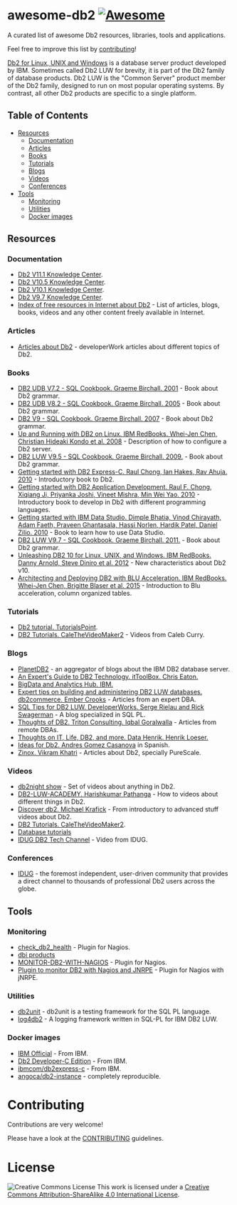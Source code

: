# awesome-db2 [![Awesome](https://awesome.re/badge.svg)](https://awesome.re)

A curated list of awesome Db2 resources, libraries, tools and applications.

Feel free to improve this list by [contributing](CONTRIBUTING.md)!

[Db2 for Linux, UNIX and Windows](https://en.wikipedia.org/wiki/Db2_(Formerly_Db2_for_LUW)) is a database server product developed by IBM. Sometimes called Db2 LUW for brevity, it is part of the Db2 family of database products. Db2 LUW is the "Common Server" product member of the Db2 family, designed to run on most popular operating systems. By contrast, all other Db2 products are specific to a single platform.


## Table of Contents
 - [Resources](#resources)
   - [Documentation](#documentation)
   - [Articles](#articles)
   - [Books](#books)
   - [Tutorials](#tutorials)
   - [Blogs](#blogs)
   - [Videos](#videos)
   - [Conferences](#conferences)
 - [Tools](#tools)
   - [Monitoring](#monitoring)
   - [Utilities](#utilities)
   - [Docker images](#docker-images)

## Resources

### Documentation
* [Db2 V11.1 Knowledge Center](https://www.ibm.com/support/knowledgecenter/en/SSEPGG_11.1.0/).
* [Db2 V10.5 Knowledge Center](https://www.ibm.com/support/knowledgecenter/en/SSEPGG_10.5.0/).
* [Db2 V10.1 Knowledge Center](https://www.ibm.com/support/knowledgecenter/en/SSEPGG_10.1.0/).
* [Db2 V9.7 Knowledge Center](https://www.ibm.com/support/knowledgecenter/en/SSEPGG_9.7.0/).
* [Index of free resources in Internet about Db2](https://github.com/angoca/db2-index/wiki) - List of articles, blogs, books, videos and any other content freely available in Internet.

### Articles
* [Articles about Db2](https://www.ibm.com/developerworks/views/global/libraryview.jsp?site_id=1&contentarea_by=Information%20management&sort_by=Date&sort_order=2&start=1&end=100&topic_by=-1&product_by=P:DB2%20for%20Linux%20and%20UNIX%20and%20Windows&type_by=Articles&show_abstract=true&search_by=db2&industry_by=-1&series_title_by=) - developerWork articles about different topics of Db2.

### Books
* [DB2 UDB V7.2 - SQL Cookbook. Graeme Birchall. 2001](https://drive.google.com/file/d/0B86nuTd5nMTKZzQtaTVTLUZ5ckE/view?usp=sharing) - Book about Db2 grammar.
* [DB2 UDB V8.2 - SQL Cookbook. Graeme Birchall. 2005](https://drive.google.com/file/d/0B86nuTd5nMTKS3ItN25IX2djTGc/view?usp=sharing) - Book about Db2 grammar.
* [DB2 V9 - SQL Cookbook. Graeme Birchall. 2007](https://drive.google.com/file/d/0B86nuTd5nMTKNFR1SU9PZkN6MnM/view?usp=sharing) - Book about Db2 grammar.
* [Up and Running with DB2 on Linux. IBM RedBooks. Whei-Jen Chen, Christian Hideaki Kondo et al. 2008](http://www.redbooks.ibm.com/abstracts/sg246899.html) - Description of how to configure a Db2 server.
* [DB2 LUW V9.5 - SQL Cookbook. Graeme Birchall. 2009.](https://drive.google.com/file/d/0B86nuTd5nMTKdzBkS01nUlZwYXc/view?usp=sharing) - Book about Db2 grammar.
* [Getting started with DB2 Express-C. Raul Chong, Ian Hakes, Rav Ahuja. 2010](https://www.ibm.com/developerworks/community/wikis/home?lang=en_us#!/wiki/Big%20Data%20University/page/FREE%20eBook%20-%20Getting%20Started%20with%20DB2%20Express-C) - Introductory book to Db2.
* [Getting started with DB2 Application Development. Raul F. Chong, Xiqiang Ji, Priyanka Joshi, Vineet Mishra, Min Wei Yao. 2010](https://www.ibm.com/developerworks/community/wikis/home?lang=en_us#!/wiki/Big%20Data%20University/page/FREE%20ebook%20-%20Getting%20Started%20with%20DB2%20Application%20Development) - Introductory book to develop in Db2 with different programming languages.
* [Getting started with IBM Data Studio. Dimple Bhatia, Vinod Chirayath, Adam Faeth, Praveen Ghantasala, Hassi Norlen, Hardik Patel, Daniel Zilio. 2010](https://www.ibm.com/developerworks/community/wikis/home?lang=en_us#!/wiki/Big%20Data%20University/page/FREE%20ebook%20-%20Getting%20Started%20with%20IBM%20Data%20Studio%20for%20DB2) - Book to learn how to use Data Studio.
* [DB2 LUW V9.7 - SQL Cookbook. Graeme Birchall. 2011.](https://drive.google.com/file/d/0B86nuTd5nMTKd190MFptUEtoYXc/view?usp=sharing) - Book about Db2 grammar.
* [Unleashing DB2 10 for Linux, UNIX, and Windows. IBM RedBooks. Danny Arnold, Steve Diniro et al. 2012](http://www.redbooks.ibm.com/abstracts/sg248032.html) - New characteristics about Db2 v10.
* [Architecting and Deploying DB2 with BLU Acceleration. IBM RedBooks. Whei-Jen Chen, Brigitte Blaser et al. 2015](http://www.redbooks.ibm.com/abstracts/sg248212.html) - Introduction to Blu acceleration, column organized tables.

### Tutorials
* [Db2 tutorial. TutorialsPoint](https://www.tutorialspoint.com/db2/).
* [DB2 Tutorials. CaleTheVideoMaker2](https://www.youtube.com/playlist?list=PL_c9BZzLwBRLiGEdFSOvCOr-V0kSs_hQM) - Videos from Caleb Curry.

### Blogs
* [PlanetDB2](http://www.planetdb2.com/) - an aggregator of blogs about the IBM DB2 database server.
* [An Expert's Guide to DB2 Technology. itToolBox. Chris Eaton.](http://it.toolbox.com/blogs/db2luw/)
* [BigData and Analytics Hub. IBM.](http://www.ibmbigdatahub.com/tag/292)
* [Expert tips on building and administering DB2 LUW databases. db2commerce. Ember Crooks](http://datageek.blog/) - Articles from an expert DBA.
* [SQL Tips for DB2 LUW. DeveloperWorks. Serge Rielau and Rick Swagerman](https://www.ibm.com/developerworks/community/blogs/SQLTips4DB2LUW/) - A blog specialized in SQL PL.
* [Thoughts of DB2. Triton Consulting. Iqbal Goralwalla](http://blog.triton.co.uk/) - Articles from remote DBAs.
* [Thoughts on IT, Life, DB2, and more. Data Henrik. Henrik Loeser.](http://blog.4loeser.net)
* [Ideas for Db2. Andres Gomez Casanova](http://angocadb2.blogspot.com) in Spanish.
* [Zinox. Vikram Khatri](http://www.zinox.com/) - Articles about Db2, specially PureScale.

### Videos
 * [db2night show](https://www.dbisoftware.com/db2nightshow/) - Set of videos about anything in Db2.
 * [DB2-LUW-ACADEMY. Harishkumar Pathanga](https://www.youtube.com/user/DB2LUWAcademy/videos) - How to videos about different things in Db2.
 * [Discover db2. Michael Krafick](https://www.youtube.com/DISCOVERDB2) - From introductory to advanced stuff videos about Db2.
 * [DB2 Tutorials. CaleTheVideoMaker2](https://www.youtube.com/playlist?list=PL_c9BZzLwBRLiGEdFSOvCOr-V0kSs_hQM).
 * [Database tutorials](https://www.youtube.com/channel/UCo0cIzR_TbMzU5wHQmbTjxQ)
 * [IDUG DB2 Tech Channel](https://www.brighttalk.com/channel/7637/idug-db2-tech-channel) - Video from IDUG.

### Conferences
* [IDUG](https://idug.org/) - the foremost independent, user-driven community that provides a direct channel to thousands of professional Db2 users across the globe.

## Tools

### Monitoring
* [check_db2_health](https://labs.consol.de/nagios/check_db2_health/) - Plugin for Nagios.
* [dbi products](https://www.dbisoftware.com/products.php)
* [MONITOR-DB2-WITH-NAGIOS](https://angoca.github.io/monitor-db2-with-nagios/) - Plugin for Nagios.
* [Plugin to monitor DB2 with Nagios and JNRPE](https://github.com/angoca/db2-jnrpe) - Plugin for Nagios with jNRPE.

### Utilities
* [db2unit](https://angoca.github.io/db2unit/) - db2unit is a testing framework for the SQL PL language.
* [log4db2](https://angoca.github.io/log4db2/) - A logging framework written in SQL-PL for IBM DB2 LUW.

### Docker images
* [IBM Official](https://www.ibm.com/account/reg/us-en/signup?formid=urx-19888) - From IBM.
* [Db2 Developer-C Edition](https://store.docker.com/images/db2-developer-c-edition) - From IBM.
* [ibmcom/db2express-c](https://hub.docker.com/r/ibmcom/db2express-c/) - From IBM.
* [angoca/db2-instance](https://hub.docker.com/r/angoca/db2-instance) - completely reproducible.

# Contributing

Contributions are very welcome!

Please have a look at the [CONTRIBUTING](CONTRIBUTING.md) guidelines.

# License

![Creative Commons License](https://i.creativecommons.org/l/by-sa/4.0/88x31.png) This work is licensed under a [Creative Commons Attribution-ShareAlike 4.0 International License](http://creativecommons.org/licenses/by-sa/4.0/).
